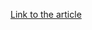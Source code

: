 [Link to the article](https://blog.google/threat-analysis-group/how-we-protect-users-0-day-attacks/)
